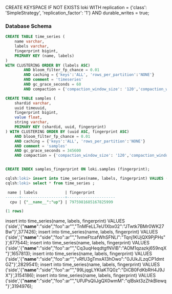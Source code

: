 
CREATE KEYSPACE IF NOT EXISTS loki WITH replication = {'class': 'SimpleStrategy', 'replication_factor': '1'}  AND durable_writes = true;

### Database Schema
```sql
CREATE TABLE time_series (
    name varchar,
    labels varchar,    
    fingerprint bigint,
    PRIMARY KEY (name, labels)
)
WITH CLUSTERING ORDER BY (labels ASC)
        AND bloom_filter_fp_chance = 0.01
        AND caching = {'keys':'ALL', 'rows_per_partition':'NONE'}
        AND comment = 'timeseries'
        AND gc_grace_seconds = 60
        AND compaction = {'compaction_window_size': '120','compaction_window_unit': 'MINUTES', 'class': 'org.apache.cassandra.db.compaction.TimeWindowCompactionStrategy' };

CREATE TABLE samples (
    shardid varchar,    
    uuid timeuuid,
    fingerprint bigint,
    value float,
    string varchar,
    PRIMARY KEY (shardid, uuid, fingerprint)
) WITH CLUSTERING ORDER BY (uuid ASC, fingerprint ASC)
    AND bloom_filter_fp_chance = 0.01
    AND caching = {'keys':'ALL', 'rows_per_partition':'NONE'}
    AND comment = 'samples'
    AND gc_grace_seconds = 345600
    AND compaction = {'compaction_window_size': '120','compaction_window_unit': 'MINUTES', 'class': 'org.apache.cassandra.db.compaction.TimeWindowCompactionStrategy' };


CREATE INDEX samples_fingerprint ON loki.samples (fingerprint);

cqlsh:loki> insert into time_series(name, labels, fingerprint) VALUES ('cpu','{"__name__":"up"}',7975981685167825999);
cqlsh:loki> select * from time_series ;

 name | labels            | fingerprint
------+-------------------+---------------------
  cpu | {"__name__":"up"} | 7975981685167825999

(1 rows)


```


insert into time_series(name, labels, fingerprint) VALUES ('side','{"__name__":"side","foo":ar"","TnMFeLL7eU1Xbx02":"JTwtk7BMr0WK27Bw"}',377426);
insert into time_series(name, labels, fingerprint) VALUES ('side','{"__name__":"side","foo":ar"","1vmeFtcafWhSFNLl":"Tqnj1KUjQX9PjPHs"}',677544);
insert into time_series(name, labels, fingerprint) VALUES ('side','{"__name__":"side","foo":ar"","Cq3uqHeqdtgfNVIB":"AOM1qzazkj659nqX"}',1657813);
insert into time_series(name, labels, fingerprint) VALUES ('side','{"__name__":"side","foo":ar"","vRfU3gTmxA13hOwo":"0JUkJLzqCP1dmtGZ"}',2829541);
insert into time_series(name, labels, fingerprint) VALUES ('side','{"__name__":"side","foo":ar"","99LjqgLYKIaKTQ0z":"DiCB0FdKbRH4J9JX"}',3154186);
insert into time_series(name, labels, fingerprint) VALUES ('side','{"__name__":"side","foo":ar"","UPJPsQliJgQX0wmM":"qlBskt3zZhkBIewq"}',3194976);


